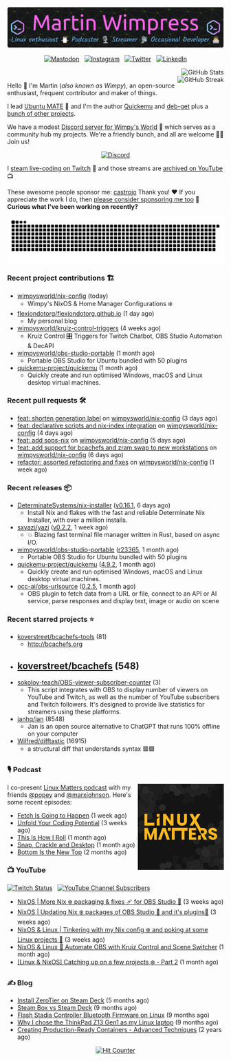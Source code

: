 <p align="center">
  <a href="https://wimpysworld.com" target="_blank"><img src="https://raw.githubusercontent.com/flexiondotorg/flexiondotorg/main/.github/github-header-image.png"></a>
</p>
<p align="center">
  &nbsp;<a href="https://fosstodon.org/@wimpy" target="_blank"><img alt="Mastodon" src="https://img.shields.io/badge/Mastodon-6468fa?style=for-the-badge&logo=mastodon&logoColor=%23ffffff"></a>&nbsp;
  &nbsp;<a href="https://www.instagram.com/wimpysworld/" target="_blank"><img alt="Instagram" src="https://img.shields.io/badge/instagram-d3175c?style=for-the-badge&logo=instagram&logoColor=%23ffffff"></a>&nbsp;
  &nbsp;<a href="https://twitter.com/m_wimpress" target="_blank"><img alt="Twitter" src="https://img.shields.io/badge/Twitter-303030?style=for-the-badge&logo=x&logoColor=%23ffffff"></a>&nbsp;
  &nbsp;<a href="https://www.linkedin.com/in/martinwimpress/" target="_blank"><img alt="LinkedIn" src="https://img.shields.io/badge/LinkedIn-1667be?style=for-the-badge&logo=linkedin&logoColor=%23ffffff"></a>&nbsp;
</p>
<a href="https://github.com/flexiondotorg" target="_blank"><img align="right" src="https://github-readme-stats.vercel.app/api?username=flexiondotorg&show_icons=true&show=reviews,discussions_started,discussions_answered,prs_merged&include_all_commits=true&bg_color=0E1117&title_color=fa66ed&icon_color=6bbbfa&text_color=c5c8c6&ring_color=98ed3f&border_radius=8" alt="GitHub Stats"></a>
<br />
<a href="https://github.com/flexiondotorg" target="_blank"><img align="right" src="https://streak-stats.demolab.com?user=flexiondotorg&theme=cobalt&border_radius=8&date_format=j%20M%5B%20Y%5D&mode=daily&card_width=465&hide_total_contributions=true" alt="GitHub Streak" /></a>

Hello 👋 I'm Martin (*also known as Wimpy*), an open-source enthusiast, frequent contributor and maker of things.

I lead [Ubuntu MATE](https://ubuntu-mate.org) 🧉 and I'm the author [Quickemu](https://github.com/quickemu-project)
and [deb-get](https://github.com/wimpysworld/deb-get) plus a [bunch of other projects](https://wimpysworld.com/projects/).

We have a modest [Discord server for Wimpy's World](https://wimpysworld.io/discord) 💬 which serves as a community hub my projects.
We're a friendly bunch, and all are welcome 🏳️‍🌈 Join us!

<div align="center"><a href="https://wimpysworld.io/discord" target="_blank"><img alt="Discord" src="https://img.shields.io/discord/712850672223125565?style=for-the-badge&logo=discord&logoColor=%23ffffff&label=Discord&labelColor=%234253e8&color=%23e4e2e2"></a></div>

I [steam live-coding on Twitch](https://twitch.tv/WimpysWorld) 📡 and those streams are [archived on YouTube](https://youtube.com/WimpysWorld) 📺️

These awesome people sponsor me: [castrojo](https://github.com/castrojo) Thank you! ❤️
If you appreciate the work I do, then [please consider sponsoring me too](https://github.com/sponsors/flexiondotorg) 🤑 **Curious what I've been working on recently?**
<div align="center">
  <img align="center" alt="GitHub Contribution Snake" src="https://raw.githubusercontent.com/flexiondotorg/flexiondotorg/snake/github-contribution-grid-snake-dark.svg">
</div>

### Recent project contributions 🏗️


- [wimpysworld/nix-config](https://github.com/wimpysworld/nix-config) (today)
  - Wimpy&#39;s NixOS  &amp; Home Manager Configurations ❄️
- [flexiondotorg/flexiondotorg.github.io](https://github.com/flexiondotorg/flexiondotorg.github.io) (1 day ago)
  - My personal blog
- [wimpysworld/kruiz-control-triggers](https://github.com/wimpysworld/kruiz-control-triggers) (4 weeks ago)
  - Kruiz Control 🎛️ Triggers for Twitch Chatbot, OBS Studio Automation &amp; DecAPI
- [wimpysworld/obs-studio-portable](https://github.com/wimpysworld/obs-studio-portable) (1 month ago)
  - Portable OBS Studio for Ubuntu bundled with 50 plugins
- [quickemu-project/quickemu](https://github.com/quickemu-project/quickemu) (1 month ago)
  - Quickly create and run optimised Windows, macOS and Linux desktop virtual machines.

### Recent pull requests 🛠️


- [feat: shorten generation label](https://github.com/wimpysworld/nix-config/pull/98) on [wimpysworld/nix-config](https://github.com/wimpysworld/nix-config) (3 days ago)
- [feat: declarative scripts and nix-index integration](https://github.com/wimpysworld/nix-config/pull/97) on [wimpysworld/nix-config](https://github.com/wimpysworld/nix-config) (4 days ago)
- [feat: add sops-nix](https://github.com/wimpysworld/nix-config/pull/96) on [wimpysworld/nix-config](https://github.com/wimpysworld/nix-config) (5 days ago)
- [feat: add support for bcachefs and zram swap to new workstations](https://github.com/wimpysworld/nix-config/pull/94) on [wimpysworld/nix-config](https://github.com/wimpysworld/nix-config) (6 days ago)
- [refactor: assorted refactoring and fixes](https://github.com/wimpysworld/nix-config/pull/92) on [wimpysworld/nix-config](https://github.com/wimpysworld/nix-config) (1 week ago)

### Recent releases 📦️


- [DeterminateSystems/nix-installer](https://github.com/DeterminateSystems/nix-installer) ([v0.16.1](https://github.com/DeterminateSystems/nix-installer/releases/tag/v0.16.1), 6 days ago)
  - Install Nix and flakes with the fast and reliable Determinate Nix Installer, with over a million installs.
- [sxyazi/yazi](https://github.com/sxyazi/yazi) ([v0.2.2](https://github.com/sxyazi/yazi/releases/tag/v0.2.2), 1 week ago)
  - 💥 Blazing fast terminal file manager written in Rust, based on async I/O.
- [wimpysworld/obs-studio-portable](https://github.com/wimpysworld/obs-studio-portable) ([r23365](https://github.com/wimpysworld/obs-studio-portable/releases/tag/r23365), 1 month ago)
  - Portable OBS Studio for Ubuntu bundled with 50 plugins
- [quickemu-project/quickemu](https://github.com/quickemu-project/quickemu) ([4.9.2](https://github.com/quickemu-project/quickemu/releases/tag/4.9.2), 1 month ago)
  - Quickly create and run optimised Windows, macOS and Linux desktop virtual machines.
- [occ-ai/obs-urlsource](https://github.com/occ-ai/obs-urlsource) ([0.2.5](https://github.com/occ-ai/obs-urlsource/releases/tag/0.2.5), 1 month ago)
  - OBS plugin to fetch data from a URL or file, connect to an API or AI service, parse responses and display text, image or audio on scene

### Recent starred projects ⭐️


- [koverstreet/bcachefs-tools](https://github.com/koverstreet/bcachefs-tools) (81)
  - http://bcachefs.org
- [koverstreet/bcachefs](https://github.com/koverstreet/bcachefs) (548)
  - 
- [sokolov-teach/OBS-viewer-subscriber-counter](https://github.com/sokolov-teach/OBS-viewer-subscriber-counter) (3)
  - This script integrates with OBS to display number of viewers on YouTube and Twitch, as well as the number of YouTube subscribers and Twitch followers. It&#39;s designed to provide live statistics for streamers using these platforms.
- [janhq/jan](https://github.com/janhq/jan) (8548)
  - Jan is an open source alternative to ChatGPT that runs 100% offline on your computer
- [Wilfred/difftastic](https://github.com/Wilfred/difftastic) (16915)
  - a structural diff that understands syntax 🟥🟩

### 🎙️ Podcast
<img align="right" src="https://raw.githubusercontent.com/flexiondotorg/flexiondotorg/main/.github/linuxmatters.png" alt="Linux Matters Podcast" width="200" height="200">

I co-present [Linux Matters podcast](https://linuxmatters.sh) with my friends [@popey](https://github.com/popey) and [@marxjohnson](https://github.com/marxjohnson).
Here's some recent episodes:

- [Fetch Is Going to Happen](https://linuxmatters.sh/21/) (1 week ago)
- [Unfold Your Coding Potential](https://linuxmatters.sh/20/) (3 weeks ago)
- [This Is How I Roll](https://linuxmatters.sh/19/) (1 month ago)
- [Snap, Crackle and Desktop](https://linuxmatters.sh/18/) (1 month ago)
- [Bottom Is the New Top](https://linuxmatters.sh/17/) (2 months ago)

### 📺️ YouTube
<a href="https://twitch.tv/WimpysWorld" target="_blank"><img alt="Twitch Status" src="https://img.shields.io/twitch/status/WimpysWorld?style=for-the-badge&logo=twitch&logoColor=ffffff&label=Twitch&labelColor=%23904ef9&color=%23e4e2e2"></a>&nbsp;&nbsp;
<a href="https://youtube.com/WimpysWorld" target="_blank"><img alt="YouTube Channel Subscribers" src="https://img.shields.io/youtube/channel/subscribers/UChpYmMp7EFaxuogUX1eAqyw?style=for-the-badge&logo=youtube&logoColor=ffffff&label=YouTube&labelColor=%23fb1b20&color=%23e4e2e2"></a>

- [NixOS | More Nix ❄️ packaging &amp; fixes 🩹 for OBS Studio 📡](https://www.youtube.com/watch?v=VqNaOOm7Dhw) (3 weeks ago)
- [NixOS | Updating Nix ❄️ packages of OBS Studio 📡 and it&#39;s plugins🔌](https://www.youtube.com/watch?v=phgOv_UCbMM) (3 weeks ago)
- [NixOS &amp; Linux | Tinkering with my Nix config ❄️ and poking at some Linux projects 🐧](https://www.youtube.com/watch?v=biVQ_-v8oEo) (3 weeks ago)
- [NixOS &amp; Linux 🐧 Automate OBS with Kruiz Control and Scene Switcher](https://www.youtube.com/watch?v=BSITslJbMGA) (1 month ago)
- [[Linux &amp; NixOS] Catching up on a few projects ❄️ - Part 2](https://www.youtube.com/watch?v=IpiuKvqHU-c) (1 month ago)

### ✍️ Blog

- [Install ZeroTier on Steam Deck](https://wimpysworld.com/posts/install-zerotier-on-steamdeck/) (5 months ago)
- [Steam Box vs Steam Deck](https://wimpysworld.com/posts/steambox-vs-steamdeck/) (9 months ago)
- [Flash Stadia Controller Bluetooth Firmware on Linux](https://wimpysworld.com/posts/flash-stadia-controller-bluetooth-firmware-on-linux/) (9 months ago)
- [Why I chose the ThinkPad Z13 Gen1 as my Linux laptop](https://wimpysworld.com/posts/why-i-chose-the-thinkpad-z13-as-my-linux-laptop/) (9 months ago)
- [Creating Production-Ready Containers - Advanced Techniques](https://wimpysworld.com/posts/creating-production-ready-containers-advanced-techniques/) (2 years ago)

<p align="center">
  <a href="https://github.com/flexiondotorg/flexiondotorg" target="_blank"><img alt="Hit Counter" src="https://img.shields.io/endpoint?url=https%3A%2F%2Fhits.dwyl.com%2Fflexiondotorg%2Fflexiondotorg.json&style=flat-square&logo=github&logoColor=ffffff&label=Visitors&labelColor=%23f76ce9&color=%236fbbf6">
</p>
